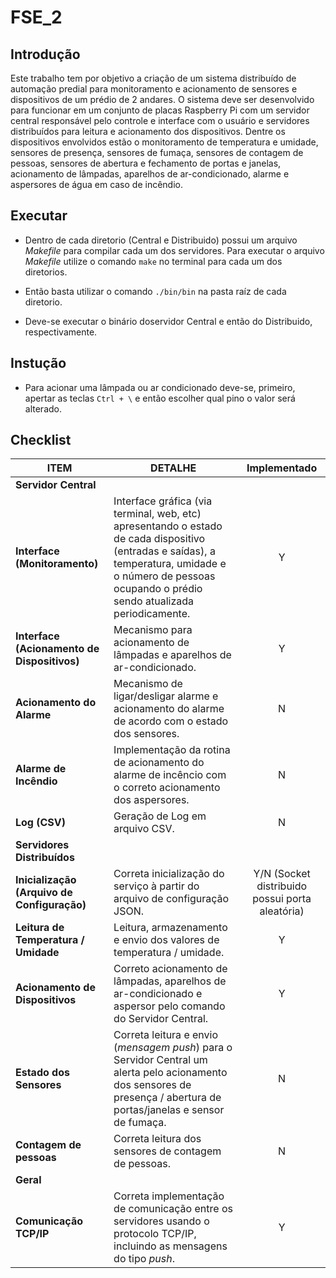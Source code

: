 # FSE_2

## Introdução

Este trabalho tem por objetivo a criação de um sistema distribuído de automação predial para monitoramento e acionamento de sensores e dispositivos de um prédio de 2 andares. O sistema deve ser desenvolvido para funcionar em um conjunto de placas Raspberry Pi com um servidor central responsável pelo controle e interface com o usuário e servidores distribuídos para leitura e acionamento dos dispositivos. Dentre os dispositivos envolvidos estão o monitoramento de temperatura e umidade, sensores de presença, sensores de fumaça, sensores de contagem de pessoas, sensores de abertura e fechamento de portas e janelas, acionamento de lâmpadas, aparelhos de ar-condicionado, alarme e aspersores de água em caso de incêndio.

## Executar

- Dentro de cada diretorio (Central e Distribuido) possui um arquivo _Makefile_ para compilar cada um dos servidores. Para executar o arquivo _Makefile_ utilize o comando ```make``` no terminal para cada um dos diretorios.

- Então basta utilizar o comando ```./bin/bin``` na pasta raíz de cada diretorio.

- Deve-se executar o binário doservidor Central e então do Distribuido, respectivamente. 

## Instução
- Para acionar uma lâmpada ou ar condicionado deve-se, primeiro, apertar as teclas ```Ctrl + \``` e então escolher qual pino o valor será alterado.

## Checklist

|   ITEM    |   DETALHE  |   Implementado   |
|-----------|------------|:---------:|
|**Servidor Central**    |       |       |
|**Interface (Monitoramento)**  |   Interface gráfica (via terminal, web, etc) apresentando o estado de cada dispositivo (entradas e saídas), a temperatura, umidade e o número de pessoas ocupando o prédio sendo atualizada periodicamente.  |   Y   |
|**Interface (Acionamento de Dispositivos)** |   Mecanismo para acionamento de lâmpadas e aparelhos de ar-condicionado. |   Y   |
|**Acionamento do Alarme**   |   Mecanismo de ligar/desligar alarme e acionamento do alarme de acordo com o estado dos sensores. |   N   |
|**Alarme de Incêndio**   |   Implementação da rotina de acionamento do alarme de incêncio com o correto acionamento dos aspersores. |   N   |
|**Log (CSV)**   |   Geração de Log em arquivo CSV.  |   N |
|**Servidores Distribuídos**    |       |       |
|**Inicialização (Arquivo de Configuração)**    |   Correta inicialização do serviço à partir do arquivo de configuração JSON.  |   Y/N (Socket distribuido possui porta aleatória)   |
|**Leitura de Temperatura / Umidade**    |   Leitura, armazenamento e envio dos valores de temperatura / umidade.  |   Y   |
|**Acionamento de Dispositivos** |   Correto acionamento de lâmpadas, aparelhos de ar-condicionado e aspersor pelo comando do Servidor Central.    |  Y  |
|**Estado dos Sensores** |   Correta leitura e envio (*mensagem push*) para o Servidor Central um alerta pelo acionamento dos sensores de presença / abertura de portas/janelas e sensor de fumaça.   |   N  |
|**Contagem de pessoas** |   Correta leitura dos sensores de contagem de pessoas.   |   N  |
|**Geral**    |       |       |
|**Comunicação TCP/IP**  |   Correta implementação de comunicação entre os servidores usando o protocolo TCP/IP, incluindo as mensagens do tipo *push*. |   Y   |
